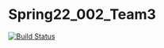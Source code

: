 # Spring22_002_Team3
[![Build Status](https://app.travis-ci.com/CSCI-3010-CUBoulder/Spring22_002_Team3.svg?branch=main)](https://app.travis-ci.com/CSCI-3010-CUBoulder/Spring22_002_Team3)
